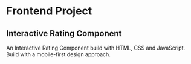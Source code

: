 # Frontend Project

## Interactive Rating Component

An Interactive Rating Component build with HTML, CSS and JavaScript.
Build with a mobile-first design approach.